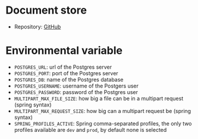 # Document store

- Repository: [GitHub](https://github.com/polito-WAII-2024/lab1-g13)

# Environmental variable

- `POSTGRES_URL`: url of the Postgres server
- `POSTGRES_PORT`: port of the Postgres server
- `POSTGRES_DB`: name of the Postgres database
- `POSTGRES_USERNAME`: username of the Postgers user
- `POSTGRES_PASSWORD`: password of the Postgres user
- `MULTIPART_MAX_FILE_SIZE`: how big a file can be in a multipart request (spring syntax)
- `MULTIPART_MAX_REQUEST_SIZE`: how big can a multipart request be (spring syntax)
- `SPRING_PROFILES_ACTIVE`: Spring comma-separated profiles, the only two profiles available are `dev` and `prod`, by default none is selected

